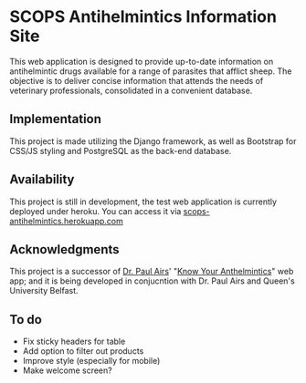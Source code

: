 # SCOPS Antihelmintics Information Site

This web application is designed to provide up-to-date information on antihelmintic drugs available for a range of parasites that afflict sheep. The objective is to deliver concise information that attends the needs of veterinary professionals, consolidated in a convenient database.

## Implementation

This project is made utilizing the Django framework, as well as Bootstrap for CSS/JS styling and PostgreSQL as the back-end database.

## Availability

This project is still in development, the test web application is currently deployed under heroku. You can access it via [scops-antihelmintics.herokuapp.com](https://scops-antihelmintics.herokuapp.com/)

## Acknowledgments

This project is a successor of [Dr. Paul Airs](https://github.com/PaulAirs)' "[Know Your Anthelmintics](https://github.com/PaulAirs/SCOPS_Know_Your_Anthelmintics)" web app; and it is being developed in conjucntion with Dr. Paul Airs and Queen's University Belfast.

## To do

- Fix sticky headers for table
- Add option to filter out products
- Improve style (especially for mobile)
- Make welcome screen?
